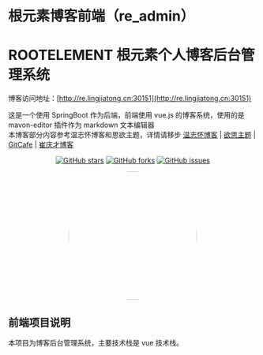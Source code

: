 # 根元素博客前端（re_admin）

# ROOTELEMENT 根元素个人博客后台管理系统

博客访问地址：[http://re.lingjiatong.cn:30151](http://re.lingjiatong.cn:30151)

这是一个使用 SpringBoot 作为后端，前端使用 vue.js 的博客系统，使用的是 mavon-editor 插件作为 markdown 文本编辑器<br>
本博客部分内容参考温志怀博客和思欲主题，详情请移步 [温志怀博客](http://www.wenzhihuai.com) | [欲思主题](https://yusi123.com/) | [GitCafe](https://gitcafe.net/) | [崔庆才博客](https://cuiqingcai.com/)<br>

<div align="center">

[![GitHub stars](https://img.shields.io/github/stars/ljtnono/re_admin.svg)](https://github.com/ljtnono/re_admin/stargazers)
[![GitHub forks](https://img.shields.io/github/forks/ljtnono/re_admin.svg)](https://github.com/ljtnono/re_admin/network)
[![GitHub issues](https://img.shields.io/github/issues/ljtnono/re_admin.svg)](https://github.com/ljtnono/re_admin/issues)

</div>

<div align="center">
    <img src="https://avatars.githubusercontent.com/u/37091714?v=4" style="border-radius: 50% !important; width: 260px; height: 260px;"/>
</div>

## 前端项目说明

本项目为博客后台管理系统，主要技术栈是 vue 技术栈。
